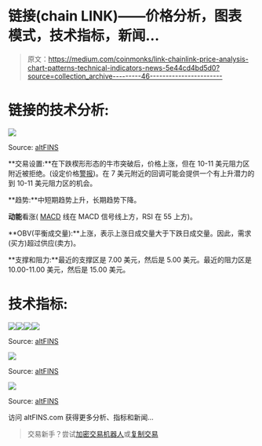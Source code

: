 # 链接(chain LINK)——价格分析，图表模式，技术指标，新闻…

> 原文：<https://medium.com/coinmonks/link-chainlink-price-analysis-chart-patterns-technical-indicators-news-5e44cd4bd5d0?source=collection_archive---------46----------------------->

# 链接的技术分析:

![](img/8c5d99d26ec935cdadb5212e9226fbd6.png)

Source: [altFINS](https://altfins.com/curatedCharts)

**交易设置:**在下跌楔形形态的牛市突破后，价格上涨，但在 10-11 美元阻力区附近被拒绝。(设定价格[警报](https://altfins.com/knowledge-base/create-alert-for-cryptocurrencies/))。在 7 美元附近的回调可能会提供一个有上升潜力的到 10-11 美元阻力区的机会。

**趋势:**中短期趋势上升，长期趋势下降。

**动能**看涨( [MACD](https://altfins.com/knowledge-base/macd-line-and-macd-signal-line/) 线在 MACD 信号线上方，RSI 在 55 上方)。

**OBV(平衡成交量):**上涨，表示上涨日成交量大于下跌日成交量。因此，需求(买方)超过供应(卖方)。

**支撑和阻力:**最近的支撑区是 7.00 美元，然后是 5.00 美元。最近的阻力区是 10.00-11.00 美元，然后是 15.00 美元。

# 技术指标:

![](img/7c687d2d4c751c51f2d142ee2849e093.png)![](img/bb41211374175ab7ea9bab904be8f7f0.png)![](img/7f7826d8d126750fe1db333c34a19504.png)![](img/6741002ce3115ee8ea8794d1b2e6cf56.png)

Source: [altFINS](https://altfins.com/screener)

![](img/258d072949c63085dc4ae9655e1e511f.png)

Source: [altFINS](https://altfins.com/news)

![](img/2a4ea68b64f03390894b03e4cd97d0bb.png)

Source: [altFINS](https://altfins.com/news)

访问 altFINS.com 获得更多分析、指标和新闻…

> 交易新手？尝试[加密交易机器人](/coinmonks/crypto-trading-bot-c2ffce8acb2a)或[复制交易](/coinmonks/top-10-crypto-copy-trading-platforms-for-beginners-d0c37c7d698c)
